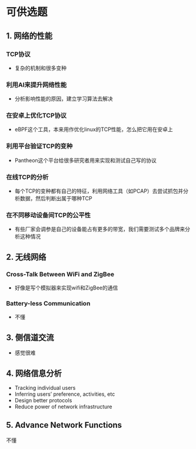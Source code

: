 # 可供选题
## 1. 网络的性能
### TCP协议
* 复杂的机制和很多变种
### 利用AI来提升网络性能
* 分析影响性能的原因，建立学习算法去解决
  
### 在安卓上优化TCP协议
* eBPF这个工具，本来用作优化linux的TCP性能，怎么把它用在安卓上

### 利用平台验证TCP的变种
* Pantheon这个平台给很多研究者用来实现和测试自己写的协议

### 在线TCP的分析
* 每个TCP的变种都有自己的特征，利用网络工具（如PCAP）去尝试抓包并分析数据，然后判断出属于哪种TCP
  
### 在不同移动设备间TCP的公平性
* 有些厂家会调参是自己的设备能占有更多的带宽，我们需要测试多个品牌来分析这种情况
  
## 2. 无线网络
### Cross-Talk Between WiFi and ZigBee
* 好像是写个模拟器来实现wifi和ZigBee的通信
  
### Battery-less Communication
* 不懂

## 3. 侧信道交流
* 感觉很难

## 4. 网络信息分析
* Tracking individual users
* Inferring users’ preference, activities, etc
* Design better protocols
* Reduce power of network infrastructure
  
## 5. Advance Network Functions
不懂

